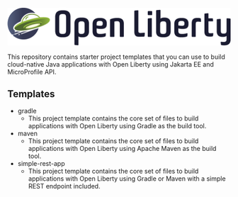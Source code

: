 ![](https://github.com/OpenLiberty/open-liberty/blob/master/logos/logo_horizontal_light_navy.png)

This repository contains starter project templates that you can use to build cloud-native Java applications with Open Liberty using Jakarta EE and MicroProfile API.
	
## Templates
 - gradle
    - This project template contains the core set of files to build applications with Open Liberty using Gradle as the build tool.
 - maven
    - This project template contains the core set of files to build applications with Open Liberty using Apache Maven as the build tool.
  - simple-rest-app	
    - This project template contains the core set of files to build applications with Open Liberty using Gradle or Maven with a simple REST endpoint included.
